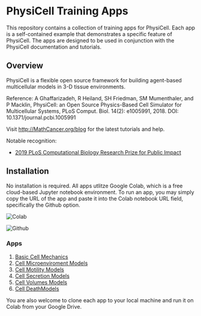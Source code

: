 # PhysiCell Training Apps

This repository contains a collection of training apps for PhysiCell. Each app is a self-contained example that demonstrates a specific feature of PhysiCell. The apps are designed to be used in conjunction with the PhysiCell documentation and tutorials.

## Overview

PhysiCell is a flexible open source framework for building agent-based multicellular models in 3-D tissue environments.

Reference: A Ghaffarizadeh, R Heiland, SH Friedman, SM Mumenthaler, and P Macklin, PhysiCell: an Open Source Physics-Based Cell Simulator for Multicellular Systems, PLoS Comput. Biol. 14(2): e1005991, 2018. DOI: 10.1371/journal.pcbi.1005991

Visit http://MathCancer.org/blog for the latest tutorials and help.

Notable recognition:

- [2019 PLoS Computational Biology Research Prize for Public Impact](https://biologue.plos.org/2019/05/31/announcing-the-winners-of-the-2019-plos-computational-biology-research-prize/)

## Installation

No installation is required. All apps utlitze Google Colab, which is a free cloud-based Jupyter notebook environment. To run an app, you may simply copy the URL of the app and paste it into the Colab notebook URL field, specifically the Github option.

![Colab](PhysiCell_Training_Apps/assets/colab_starter_page.png)

![Github](PhysiCell_Training_Apps/assets/github_url_insert.png)

### Apps

1. [Basic Cell Mechanics]()
2. [Cell Microenviroment Models]()
3. [Cell Motility Models]()
4. [Cell Secretion Models]()
5. [Cell Volumes Models]()
6. [Cell DeathModels]()

You are also welcome to clone each app to your local machine and run it on Colab from your Google Drive.
